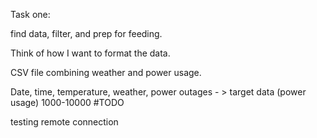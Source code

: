 Task one:

find data, filter, and prep for feeding. 

Think of how I want to format the data.

CSV file combining weather and power usage.

Date, time, temperature, weather, power outages - > target data (power usage) 1000-10000 #TODO
 
testing remote connection

